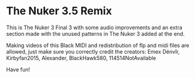 # The Nuker 3.5 Remix

This is The Nuker 3 Final 3 with some audio improvements and an extra section made with the unused patterns in The Nuker 3 added at the end. 

Making videos of this Black MIDI and redistribution of flp and midi files are allowed, just make sure you correctly credit the creators: 
Emex Dénvîr, Kirbyfan2015, Alexander, BlackHawk580, 114514NotAvailable

Have fun! 
